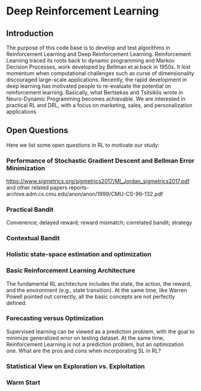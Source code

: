 # Deep Reinforcement Learning

## Introduction

The purpose of this code base is to develop and test algorithms in Reinforcement Learning and Deep Reinforcement Learning. Reinforcement Learning traced its roots back to dynamic programming and Markov Decision Processes, work developed by Bellman et al back in 1950s. It lost momentum when computational challenges such as curse of dimensionality discouraged large-scale applications. Recently, the rapid development in deep learning has motivated people to re-evaluate the potential on reinforcement learning. Basically, what Bertsekas and Tsitsiklis wrote in Neuro-Dynamic Programming becomes achievable. We are interested in practical RL and DRL, with a focus on marketing, sales, and personalization applications

## Open Questions

Here we list some open questions in RL to motivate our study:

### Performance of Stochastic Gradient Descent and Bellman Error Minimization
https://www.sigmetrics.org/sigmetrics2017/MI_Jordan_sigmetrics2017.pdf and other related papers
reports-archive.adm.cs.cmu.edu/anon/anon/1999/CMU-CS-99-132.pdf

### Practical Bandit
Converence; delayed reward; reward mismatch; correlated bandit; strategy

### Contextual Bandit

### Holistic state-space estimation and optimization

### Basic Reinforcement Learning Architecture
The fundamental RL architecture includes the state, the action, the reward, and the environment (e.g., state transition). At the same time, like Warren Powell pointed out correctly, all the basic concepts are not perfectly defined.

### Forecasting versus Optimization
Supervised learning can be viewed as a prediction problem, with the goal to minimize generalized error on testing dataset. At the same time, Reinforcement Learning is not a prediction problem, but an optimization one. What are the pros and cons when incorporating SL in RL?

### Statistical View on Exploration vs. Exploitation

### Warm Start
